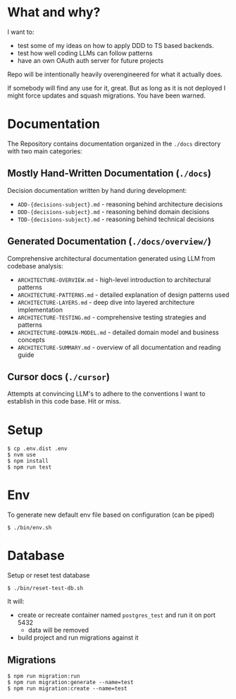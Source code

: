 # What and why? 

I want to:
- test some of my ideas on how to apply DDD to TS based backends.
- test how well coding LLMs can follow patterns
- have an own OAuth auth server for future projects 

Repo will be intentionally heavily overengineered for what it actually does.

If somebody will find any use for it, great. But as long as it is not deployed I might force updates and squash migrations. You have been warned.  

# Documentation 

The Repository contains documentation organized in the `./docs` directory with two main categories:

## Mostly Hand-Written Documentation (`./docs`)

Decision documentation written by hand during development:
* `ADD-{decisions-subject}.md` - reasoning behind architecture decisions 
* `DDD-{decisions-subject}.md` - reasoning behind domain decisions 
* `TDD-{decisions-subject}.md` - reasoning behind technical decisions

## Generated Documentation (`./docs/overview/`)

Comprehensive architectural documentation generated using LLM from codebase analysis:
* `ARCHITECTURE-OVERVIEW.md` - high-level introduction to architectural patterns
* `ARCHITECTURE-PATTERNS.md` - detailed explanation of design patterns used
* `ARCHITECTURE-LAYERS.md` - deep dive into layered architecture implementation
* `ARCHITECTURE-TESTING.md` - comprehensive testing strategies and patterns
* `ARCHITECTURE-DOMAIN-MODEL.md` - detailed domain model and business concepts
* `ARCHITECTURE-SUMMARY.md` - overview of all documentation and reading guide

## Cursor docs (`./cursor`)

Attempts at convincing LLM's to adhere to the conventions I want to establish in this code base. Hit or miss. 


# Setup
```shell
$ cp .env.dist .env
$ nvm use 
$ npm install 
$ npm run test
```

# Env
To generate new default env file based on configuration (can be piped)
```shell
$ ./bin/env.sh
```

# Database

Setup or reset test database
```shell
$ ./bin/reset-test-db.sh
```
It will: 
* create or recreate container named `postgres_test` and run it on port 5432
  * data will be removed 
* build project and run migrations against it

## Migrations 
```shell
$ npm run migration:run
$ npm run migration:generate --name=test
$ npm run migration:create --name=test
```